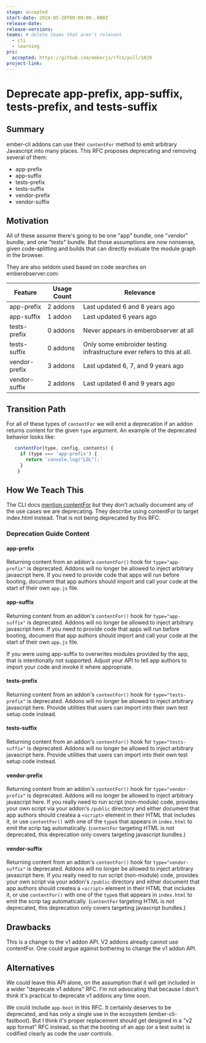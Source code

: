 ```yaml
---
stage: accepted
start-date: 2024-05-20T00:00:00..000Z
release-date:
release-versions:
teams: # delete teams that aren't relevant
  - cli
  - learning
prs:
  accepted: https://github.com/emberjs/rfcs/pull/1029
project-link:
---
```


<!---
Directions for above:

stage: Leave as is
start-date: Fill in with today's date, 2032-12-01T00:00:00.000Z
release-date: Leave as is
release-versions: Leave as is
teams: Include only the [team(s)](README.md#relevant-teams) for which this RFC applies
prs:
  accepted: Fill this in with the URL for the Proposal RFC PR
project-link: Leave as is
-->

# Deprecate app-prefix, app-suffix, tests-prefix, and tests-suffix

## Summary

ember-cli addons can use their `contentFor` method to emit arbitrary Javascript into many places. This RFC proposes deprecating and removing several of them:

 - app-prefix
 - app-suffix
 - tests-prefix
 - tests-suffix
 - vendor-prefix
 - vendor-suffix

## Motivation

All of these assume there's going to be one "app" bundle, one "vendor" bundle, and one "tests" bundle. But those assumptions are now nonsense, given code-splitting and builds that can directly evaluate the module graph in the browser.

They are also seldom used based on code searches on emberobserver.com:

| Feature  | Usage Count   | Relevance |
| ---------| ------------- | -----------------------------------------------------------------------------------   |
| app-prefix  | 2 addons   | Last updated 6 and 8 years ago                                     |
| app-suffix | 1 addon     | Last updated 6 years ago |
| tests-prefix | 0 addons  | Never appears in emberobserver at all |
| tests-suffix | 0 addons  | Only some embroider testing infrastructure ever refers to this at all. |
| vendor-prefix | 3 addons | Last updated 6, 7, and 9 years ago | 
| vendor-suffix | 2 addons | Last updated 6 and 9 years ago |

## Transition Path

For all of these types of `contentFor` we will emit a deprecation if an addon returns content for the given `type` argument. An example of the deprecated behavior looks like:

```js
   contentFor(type, config, contents) {
     if (type === 'app-prefix') {
       return `console.log("LOL");`
     }
    }
```

## How We Teach This

The CLI docs [mention contentFor](https://ember-cli.com/api/classes/addon#method_contentFor) but they don't actually document any of the use cases we are deprecating. They describe using contentFor to target index.html instead. That is not being deprecated by this RFC.


### Deprecation Guide Content

#### app-prefix

Returning content from an addon's `contentFor()` hook for `type="app-prefix"` is deprecated. Addons will no longer be allowed to inject arbitrary javascript here. If you need to provide code that apps will run before booting, document that app authors should import and call your code at the start of their own `app.js` file.

#### app-suffix

Returning content from an addon's `contentFor()` hook for `type="app-suffix"` is deprecated. Addons will no longer be allowed to inject arbitrary javascript here. If you need to provide code that apps will run before booting, document that app authors should import and call your code at the start of their own `app.js` file.

If you were using app-suffix to overwrites modules provided by the app, that is intentionally not supported. Adjust your API to tell app authors to import your code and invoke it where appropriate.

#### tests-prefix

Returning content from an addon's `contentFor()` hook for `type="tests-prefix"` is deprecated. Addons will no longer be allowed to inject arbitrary javascript here. Provide utilities that users can import into their own test setup code instead.

#### tests-suffix

Returning content from an addon's `contentFor()` hook for `type="tests-suffix"` is deprecated. Addons will no longer be allowed to inject arbitrary javascript here. Provide utilities that users can import into their own test setup code instead.

#### vendor-prefix

Returning content from an addon's `contentFor()` hook for `type="vendor-prefix"` is deprecated. Addons will no longer be allowed to inject arbitrary javascript here. If you really need to run script (non-module) code, provides your own script via your addon's `/public` directory and either document that app authors should createa a `<script>` element in their HTML that includes it, or use `contentFor()` with one of the `type`s that appears in `index.html` to emit the scrip tag automatically. (`contentFor` targeting HTML is not deprecated, this deprecation only covers targeting javascript bundles.)

#### vendor-suffix

Returning content from an addon's `contentFor()` hook for `type="vendor-suffix"` is deprecated. Addons will no longer be allowed to inject arbitrary javascript here. If you really need to run script (non-module) code, provides your own script via your addon's `/public` directory and either document that app authors should createa a `<script>` element in their HTML that includes it, or use `contentFor()` with one of the `type`s that appears in `index.html` to emit the scrip tag automatically. (`contentFor` targeting HTML is not deprecated, this deprecation only covers targeting javascript bundles.)

## Drawbacks

This is a change to the v1 addon API. V2 addons already cannot use contentFor. One could argue against bothering to change the v1 addon API.

## Alternatives

We could leave this API alone, on the assumption that it will get included in a wider "deprecate v1 addons" RFC. I'm not advocating that because I don't think it's practical to deprecate v1 addons any time soon.

We could include `app-boot` in this RFC. It certainly deserves to be deprecated, and has only a single use in the ecosystem (ember-cli-fastboot). But I think it's proper replacement should get designed in a "v2 app format" RFC instead, so that the booting of an app (or a test suite) is codified clearly as code the user controls. 

